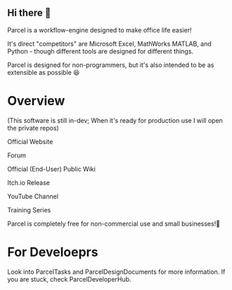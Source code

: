 ## Hi there 👋

Parcel is a workflow-engine designed to make office life easier!

It's direct "competitors" are Microsoft Excel, MathWorks MATLAB, and Python - though different tools are designed for different things.

Parcel is designed for non-programmers, but it's also intended to be as extensible as possible 😆

<!--

**Here are some ideas to get you started:**

🙋‍♀️ A short introduction - what is your organization all about?
🌈 Contribution guidelines - how can the community get involved?
👩‍💻 Useful resources - where can the community find your docs? Is there anything else the community should know?
🍿 Fun facts - what does your team eat for breakfast?
🧙 Remember, you can do mighty things with the power of [Markdown](https://docs.github.com/github/writing-on-github/getting-started-with-writing-and-formatting-on-github/basic-writing-and-formatting-syntax)
-->

# Overview

(This software is still in-dev; When it's ready for production use I will open the private repos)

Official Website

Forum

Official (End-User) Public Wiki

Itch.io Release

YouTube Channel

Training Series

Parcel is completely free for non-commercial use and small businesses!🎉

# For Develoeprs

Look into ParcelTasks and ParcelDesignDocuments for more information. If you are stuck, check ParcelDeveloperHub.
